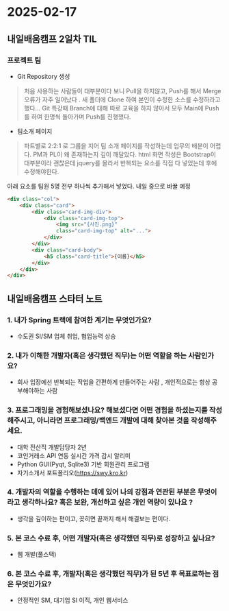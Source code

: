 # 2025-02-17 
## 내일배움캠프 2일차 TIL

### 프로젝트 팀

- Git Repository 생성
> 처음 사용하는 사람들이 대부분이다 보니 Pull을 하지않고, Push를 해서 Merge 오류가 자주 일어났다 .
> 새 폴더에 Clone 하여 본인이 수정한 소스를 수정하라고 했다... Git 특강때 Branch에 대해 따로 교육을 하지 않아서 모두 Main에 Push를 하여 한명씩 돌아가며 Push를 진행했다.

- 팀소개 페이지
> 파트별로 2:2:1 로 그룹을 지어 팀 소개 페이지를 작성하는데 업무의 배분이 어렵다. PM과 PL이 왜 존재하는지 깊이 깨달았다.
> html 화면 작성은 Bootstrap이 대부분이라 괜찮은데 jquery를 몰라서 반복되는 요소를 직접 다 넣었는데 후에 수정해야한다.

아래 요소를 팀원 5명 전부 하나씩 추가해서 넣었다. 내일 중으로 바꿀 예정

```html
<div class="col">
    <div class="card">
        <div class="card-img-div">
            <div class="card-img-top">
                <img src="{사진.png}"
                class="card-img-top" alt="...">
            </div>
        </div>
        <div class="card-body">
            <h5 class="card-title">{이름}</h5>
        </div>
    </div>
</div>
```



## 내일배움캠프 스타터 노트

### 1. 내가 Spring 트랙에 참여한 계기는 무엇인가요?
- 수도권 SI/SM 업체 취업, 협업능력 상승

### 2. 내가 이해한 개발자(혹은 생각했던 직무)는 어떤 역할을 하는 사람인가요? 

 - 회사 입장에선 반복되는 작업을 간편하게 만들어주는 사람 , 개인적으로는 항상 공부해야하는 사람

### 3. 프로그래밍을 경험해보셨나요? 해보셨다면 어떤 경험을 하셨는지를 작성해주시고, 아니라면 프로그래밍/백엔드 개발에 대해 찾아본 것을 작성해주세요.

  - 대학 전산직 개발담당자 2년
  - 코인거래소 API 연동 실시간 가격 감시 알리미
  - Python GUI(Pyqt, Sqlite3) 기반 회원관리 프로그램
  - 자기소개서 포트폴리오(https://swy.kro.kr)


### 4. 개발자의 역할을 수행하는 데에 있어 나의 강점과 연관된 부분은 무엇이라고 생각하나요? 혹은 보완, 개선하고 싶은 개인 역량이 있나요 ?  

- 생각을 깊이하는 편이고, 꽂히면 끝까지 해서 해결보는 편이다.


### 5. 본 코스 수료 후, 어떤 개발자(혹은 생각했던 직무)로 성장하고 싶나요?

- 웹 개발(풀스택)

### 6. 본 코스 수료 후, 개발자(혹은 생각했던 직무)가 된 5년 후 목표로하는 점은 무엇인가요?

- 안정적인 SM, 대기업 SI 이직, 개인 웹서비스